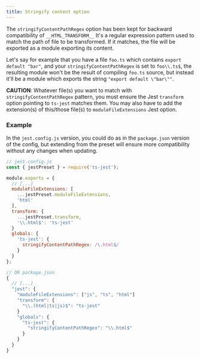 ```yaml
---
title: Stringify content option
---
```


The `stringifyContentPathRegex` option has been kept for backward compatibility of `__HTML_TRANSFORM__`
It's a regular expression pattern used to match the path of file to be transformed.
If it matches, the file will be exported as a module exporting its content.

Let's say for example that you have a file `foo.ts` which contains `export default "bar"`, and your `stringifyContentPathRegex` is set to `foo\\.ts$`, the resulting module won't be the result of compiling `foo.ts` source, but instead it'll be a module which exports the string `"export default \"bar\""`.

**CAUTION**: Whatever file(s) you want to match with `stringifyContentPathRegex` pattern, you must ensure the Jest `transform` option pointing to `ts-jest` matches them. You may also have to add the extension(s) of this/those file(s) to `moduleFileExtensions` Jest option.

### Example

In the `jest.config.js` version, you could do as in the `package.json` version of the config, but extending from the preset will ensure more compatibility without any changes when updating.

<div class="row"><div class="col-md-6" markdown="block">

```js
// jest.config.js
const { jestPreset } = require('ts-jest');

module.exports = {
  // [...]
  moduleFileExtensions: [
    ...jestPreset.moduleFileExtensions,
    'html'
  ],
  transform: {
    ...jestPreset.transform,
    '\\.html$': 'ts-jest'
  }
  globals: {
    'ts-jest': {
      stringifyContentPathRegex: /\.html$/
    }
  }
};
```

</div><div class="col-md-6" markdown="block">

```js
// OR package.json
{
  // [...]
  "jest": {
    "moduleFileExtensions": ["js", "ts", "html"]
    "transform": {
      "\\.(html|ts|js)$": "ts-jest"
    }
    "globals": {
      "ts-jest": {
        "stringifyContentPathRegex": "\\.html$"
      }
    }
  }
}
```

</div></div>
